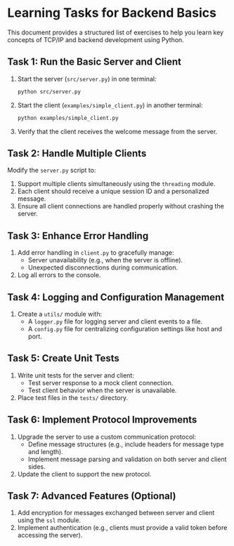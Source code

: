 # Learning Tasks for Backend Basics

This document provides a structured list of exercises to help you learn key concepts of TCP/IP and backend development using Python.

## Task 1: Run the Basic Server and Client
1. Start the server (`src/server.py`) in one terminal:
   ```bash
   python src/server.py
   ```
2. Start the client (`examples/simple_client.py`) in another terminal:
   ```bash
   python examples/simple_client.py
   ```
3. Verify that the client receives the welcome message from the server.

## Task 2: Handle Multiple Clients
Modify the `server.py` script to:
1. Support multiple clients simultaneously using the `threading` module.
2. Each client should receive a unique session ID and a personalized message.
3. Ensure all client connections are handled properly without crashing the server.

## Task 3: Enhance Error Handling
1. Add error handling in `client.py` to gracefully manage:
   - Server unavailability (e.g., when the server is offline).
   - Unexpected disconnections during communication.
2. Log all errors to the console.

## Task 4: Logging and Configuration Management
1. Create a `utils/` module with:
   - A `logger.py` file for logging server and client events to a file.
   - A `config.py` file for centralizing configuration settings like host and port.

## Task 5: Create Unit Tests
1. Write unit tests for the server and client:
   - Test server response to a mock client connection.
   - Test client behavior when the server is unavailable.
2. Place test files in the `tests/` directory.

## Task 6: Implement Protocol Improvements
1. Upgrade the server to use a custom communication protocol:
   - Define message structures (e.g., include headers for message type and length).
   - Implement message parsing and validation on both server and client sides.
2. Update the client to support the new protocol.

## Task 7: Advanced Features (Optional)
1. Add encryption for messages exchanged between server and client using the `ssl` module.
2. Implement authentication (e.g., clients must provide a valid token before accessing the server).
